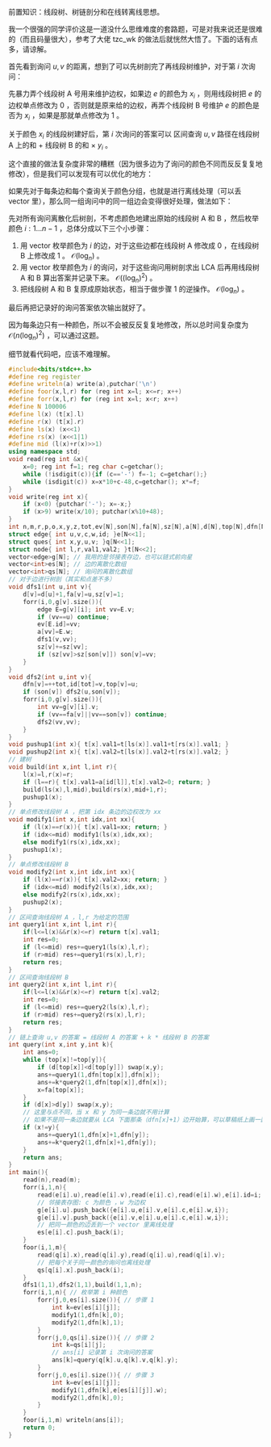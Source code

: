 前置知识：线段树、树链剖分和在线转离线思想。

我一个很强的同学评价这是一道没什么思维难度的套路题，可是对我来说还是很难的（而且码量很大），参考了大佬 tzc_wk 的做法后就恍然大悟了。下面的话有点多，请谅解。

首先看到询问 $u,v$ 的距离，想到了可以先树剖完了再线段树维护，对于第 $i$ 次询问：

先暴力弄个线段树 A 号用来维护边权，如果边 $e$ 的颜色为 $x_i$ ，则用线段树把 $e$ 的边权单点修改为 $0$ ，否则就是原来给的边权，再弄个线段树 B 号维护 $e$ 的颜色是否为 $x_i$ ，如果是那就单点修改为 1 。

关于颜色 $x_i$ 的线段树建好后，第 $i$ 次询问的答案可以 区间查询 $u,v$ 路径在线段树 A 上的和 $+$ 线段树 B 的和 $×$ $y_i$ 。

这个直接的做法复杂度非常的糟糕（因为很多边为了询问的颜色不同而反反复复地修改），但是我们可以发现有可以优化的地方：

如果先对于每条边和每个查询关于颜色分组，也就是进行离线处理（可以丢 vector 里），那么同一组询问中的同一组边会变得很好处理，做法如下：

先对所有询问离散化后树剖，不考虑颜色地建出原始的线段树 A 和 B ，然后枚举颜色 $i:1...n-1$ ，总体分成以下三个小步骤：

1. 用 vector 枚举颜色为 $i$ 的边，对于这些边都在线段树 A 修改成 0 ，在线段树 B 上修改成 1 。 $\mathcal{O}(\log_n)$ 。
2. 用 vector 枚举颜色为 $i$ 的询问，对于这些询问用树剖求出 LCA 后再用线段树 A 和 B 算出答案并记录下来。 $\mathcal{O}((\log_n)^2)$ 。
3. 把线段树 A 和 B 复原成原始状态，相当于做步骤 1 的逆操作。 $\mathcal{O}(\log_n)$ 。

最后再把记录好的询问答案依次输出就好了。

因为每条边只有一种颜色，所以不会被反反复复地修改，所以总时间复杂度为 $\mathcal{O}(n(\log_n)^2)$ ，可以通过这题。

细节就看代码吧，应该不难理解。
```cpp
#include<bits/stdc++.h>
#define reg register
#define writeln(a) write(a),putchar('\n')
#define foor(x,l,r) for (reg int x=l; x<=r; x++)
#define forr(x,l,r) for (reg int x=l; x<r; x++) 
#define N 100006
#define l(x) (t[x].l)
#define r(x) (t[x].r)
#define ls(x) (x<<1)
#define rs(x) (x<<1|1)
#define mid (l(x)+r(x)>>1)
using namespace std;
void read(reg int &x){
	x=0; reg int f=1; reg char c=getchar();
	while (!isdigit(c)){if (c=='-') f=-1; c=getchar();}
	while (isdigit(c)) x=x*10+c-48,c=getchar(); x*=f;
}
void write(reg int x){
	if (x<0) {putchar('-'); x=-x;}
	if (x>9) write(x/10); putchar(x%10+48);
}
int n,m,r,p,o,x,y,z,tot,ev[N],son[N],fa[N],sz[N],a[N],d[N],top[N],dfn[N],id[N],ans[N];
struct edge{ int u,v,c,w,id; }e[N<<1];
struct ques{ int x,y,u,v; }q[N<<1];
struct node{ int l,r,val1,val2; }t[N<<2];
vector<edge>g[N]; // 我用的是邻接表存边，也可以链式前向星
vector<int>es[N]; // 边的离散化数组
vector<int>qs[N]; // 询问的离散化数组
// 对于边进行树剖（其实和点差不多）
void dfs1(int u,int v){
	d[v]=d[u]+1,fa[v]=u,sz[v]=1;
	forr(i,0,g[v].size()){
		edge E=g[v][i]; int vv=E.v;
		if (vv==u) continue;
		ev[E.id]=vv;
		a[vv]=E.w;
		dfs1(v,vv);
		sz[v]+=sz[vv];
		if (sz[vv]>sz[son[v]]) son[v]=vv;
	}
}
void dfs2(int u,int v){
	dfn[v]=++tot,id[tot]=v,top[v]=u;
	if (son[v]) dfs2(u,son[v]);
	forr(i,0,g[v].size()){
		int vv=g[v][i].v;
		if (vv==fa[v]||vv==son[v]) continue;
		dfs2(vv,vv);
	}
}
void pushup1(int x){ t[x].val1=t[ls(x)].val1+t[rs(x)].val1; }
void pushup2(int x){ t[x].val2=t[ls(x)].val2+t[rs(x)].val2; }
// 建树
void build(int x,int l,int r){
	l(x)=l,r(x)=r;
	if (l==r){ t[x].val1=a[id[l]],t[x].val2=0; return; }
	build(ls(x),l,mid),build(rs(x),mid+1,r);
	pushup1(x);
}
// 单点修改线段树 A ，把第 idx 条边的边权改为 xx
void modify1(int x,int idx,int xx){
	if (l(x)==r(x)){ t[x].val1=xx; return; }
	if (idx<=mid) modify1(ls(x),idx,xx);
	else modify1(rs(x),idx,xx);
	pushup1(x);
}
// 单点修改线段树 B
void modify2(int x,int idx,int xx){
	if (l(x)==r(x)){ t[x].val2=xx; return; }
	if (idx<=mid) modify2(ls(x),idx,xx);
	else modify2(rs(x),idx,xx);
	pushup2(x);
}
// 区间查询线段树 A ，l,r 为给定的范围 
int query1(int x,int l,int r){
	if(l<=l(x)&&r(x)<=r) return t[x].val1;
	int res=0;
	if (l<=mid) res+=query1(ls(x),l,r);
	if (r>mid) res+=query1(rs(x),l,r);
	return res;
}
// 区间查询线段树 B  
int query2(int x,int l,int r){
	if(l<=l(x)&&r(x)<=r) return t[x].val2;
	int res=0;
	if (l<=mid) res+=query2(ls(x),l,r);
	if (r>mid) res+=query2(rs(x),l,r);
	return res;
}
// 链上查询 u,v 的答案 = 线段树 A 的答案 + k * 线段树 B 的答案 
int query(int x,int y,int k){
	int ans=0;
	while (top[x]!=top[y]){
		if (d[top[x]]<d[top[y]]) swap(x,y);
		ans+=query1(1,dfn[top[x]],dfn[x]);
		ans+=k*query2(1,dfn[top[x]],dfn[x]);
		x=fa[top[x]];
	}
	if (d[x]>d[y]) swap(x,y);
    // 这里与点不同，当 x 和 y 为同一条边就不用计算
    // 如果不是同一条边就要从 LCA 下面那条（dfn[x]+1）边开始算，可以草稿纸上画一画
	if (x!=y){
		ans+=query1(1,dfn[x]+1,dfn[y]);
		ans+=k*query2(1,dfn[x]+1,dfn[y]);
	}
	return ans;
}
int main(){
	read(n),read(m);
	forr(i,1,n){
		read(e[i].u),read(e[i].v),read(e[i].c),read(e[i].w),e[i].id=i;
		// 邻接表存图: c 为颜色 ，w 为边权 
		g[e[i].u].push_back({e[i].u,e[i].v,e[i].c,e[i].w,i});
		g[e[i].v].push_back({e[i].v,e[i].u,e[i].c,e[i].w,i});
		// 把同一颜色的边丢到一个 vector 里离线处理 
		es[e[i].c].push_back(i);
	}
	foor(i,1,m){
		read(q[i].x),read(q[i].y),read(q[i].u),read(q[i].v);
		// 把每个关于同一颜色的询问也离线处理 
		qs[q[i].x].push_back(i);
	}
	dfs1(1,1),dfs2(1,1),build(1,1,n);
	forr(i,1,n){ // 枚举第 i 种颜色 
		forr(j,0,es[i].size()){ // 步骤 1
			int k=ev[es[i][j]];
			modify1(1,dfn[k],0);
			modify2(1,dfn[k],1);
		}
		forr(j,0,qs[i].size()){ // 步骤 2
			int k=qs[i][j];
			// ans[i] 记录第 i 次询问的答案 
			ans[k]=query(q[k].u,q[k].v,q[k].y);
		}
		forr(j,0,es[i].size()){ // 步骤 3
			int k=ev[es[i][j]];
			modify1(1,dfn[k],e[es[i][j]].w);
			modify2(1,dfn[k],0);
		}
	}
	foor(i,1,m) writeln(ans[i]);
	return 0;
}
```